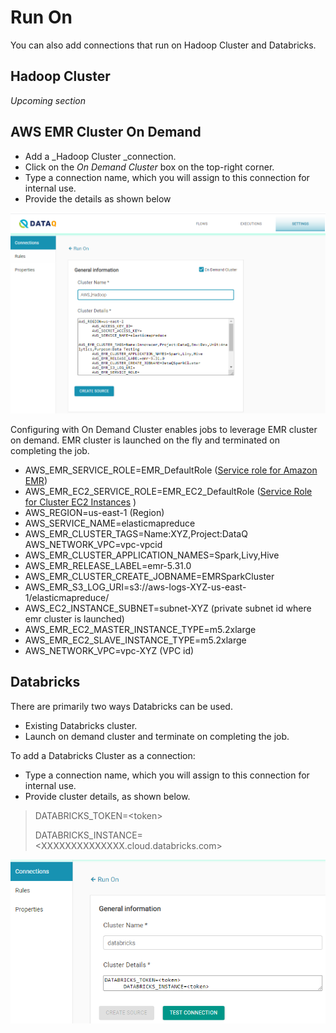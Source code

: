 # Run On

You can also add connections that run on Hadoop Cluster and Databricks.

## Hadoop Cluster 

_Upcoming section_

## AWS EMR Cluster On Demand

* Add a _Hadoop Cluster _connection.
* Click on the _On Demand Cluster_ box on the top-right corner.
* Type a connection name, which you will assign to this connection for internal use.
* Provide the details as shown below

![AWS EMR Cluster Connection Configuration](../../../.gitbook/assets/aws_hadoop.png)

Configuring with On Demand Cluster enables jobs to leverage EMR cluster on demand. EMR cluster is launched on the fly and terminated on completing the job.

* AWS_EMR_SERVICE_ROLE=EMR_DefaultRole  ([Service role for Amazon EMR](https://docs.aws.amazon.com/emr/latest/ManagementGuide/emr-iam-role.html))
* AWS_EMR_EC2\_SERVICE_ROLE=EMR_EC2\_DefaultRole  ([Service Role for Cluster EC2 Instances](https://docs.amazonaws.cn/en_us/emr/latest/ManagementGuide/emr-iam-role-for-ec2.html) )
* AWS_REGION=us-east-1 (Region) 
* AWS_SERVICE_NAME=elasticmapreduce 
* AWS_EMR_CLUSTER_TAGS=Name:XYZ,Project:DataQ AWS_NETWORK_VPC=vpc-vpcid 
* AWS_EMR_CLUSTER_APPLICATION_NAMES=Spark,Livy,Hive
* AWS_EMR_RELEASE_LABEL=emr-5.31.0
* AWS_EMR_CLUSTER_CREATE_JOBNAME=EMRSparkCluster 
* AWS_EMR_S3\_LOG_URI=s3://aws-logs-XYZ-us-east-1/elasticmapreduce/
* AWS_EC2\_INSTANCE_SUBNET=subnet-XYZ (private subnet id where emr cluster is launched)
* AWS_EMR_EC2\_MASTER_INSTANCE_TYPE=m5.2xlarge
* AWS_EMR_EC2\_SLAVE_INSTANCE_TYPE=m5.2xlarge 
* AWS_NETWORK_VPC=vpc-XYZ (VPC id)

## Databricks

There are primarily two ways Databricks can be used.

* Existing Databricks cluster.
* Launch on demand cluster and terminate on completing the job. 

To add a Databricks Cluster as a connection:

* Type a connection name, which you will assign to this connection for internal use.
* Provide cluster details, as shown below.

> DATABRICKS_TOKEN=\<token>
>
> DATABRICKS_INSTANCE=\<XXXXXXXXXXXXXX.cloud.databricks.com>



![Databricks Configuration](../../../.gitbook/assets/dbricks.png)

